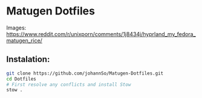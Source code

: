 # Matugen Dotfiles
Images: https://www.reddit.com/r/unixporn/comments/1j8434j/hyprland_my_fedora_matugen_rice/
## Instalation:
```Bash
git clone https://github.com/johannSo/Matugen-Dotfiles.git
cd Dotfiles
# First resolve any conflicts and install Stow
stow .
```
